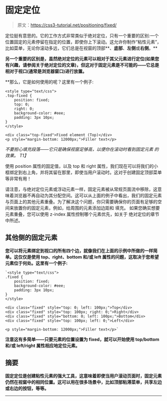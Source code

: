 # 固定定位

> 原文：<https://css3-tutorial.net/positioning/fixed/>

定位挺有意思的。它的工作方式非常类似于绝对定位，只有一个重要的区别:一个位置固定的元素停留在指定的位置，即使你上下滚动。这允许你制作“粘性元素”，比如菜单，无论你滚动多远，它们总是在视窗的顶部**、**底部**、**左侧**或**右侧**。**

**另一个重要的区别是，虽然绝对定位的元素可以相对于其父元素进行定位(如果您有兴趣，请参阅关于绝对定位的文章)，但这对于固定元素是不可能的——它总是相对于视口(通常是浏览器窗口)进行放置。**

 **那么，它是如何使用的呢？这里有一个例子:

```
<style type="text/css">
.top-fixed {
	position: fixed;
	top: 0;
	right: 0;
	background-color: #eee;
	padding: 3px 10px;
}
</style>

<div class="top-fixed">Fixed element (Top)</div>
<p style="margin-bottom: 12000px;">Filler text</p>
```

*不要担心填充段落——它只是确保视窗足够高，以便你在滚动时看到固定元素 的效果。 T1】*

使用 position 属性的固定值，以及 top 和 right 属性，我们现在可以将我们的小框绑定到右上角，并将其留在那里，即使当用户滚动时。这对于创建固定顶部菜单等非常有用！

<input type="hidden" name="IL_IN_ARTICLE">

请注意，与绝对定位元素或浮动元素一样，固定元素被从常规页面流中移除，这意味着浏览器不再自动为其分配空间。这可以从上面的例子中看出，我们的固定元素与页面上的其他元素重叠。为了解决这个问题，你只需要确保你的页面有足够的空间来放置你的固定元素，例如，给周围的元素添加边距和 填充。 如果您确实想要元素重叠，您可以使用 z-index 属性控制哪个元素优先，如关于 绝对定位的章节中所述。

## **其他侧的固定元素**

**您可以将元素绑定到视口的所有四个边，就像我们在上面的示例中所做的一样简单。这仅仅是使用 top、right、bottom 和/或 left 属性的问题，这取决于您希望元素位于何处。这里有一个例子:**

```
`<style type="text/css">
.fixed {
	position: fixed;
	background-color: #eee;
	padding: 3px 10px;
}
</style>

<div class="fixed" style="top: 0; left: 100px;">Top</div>
<div class="fixed" style="top: 100px; right: 0;">Right</div>
<div class="fixed" style="bottom: 0; left: 100px;">Bottom</div>
<div class="fixed" style="top: 100px; left: 0;">Left</div>

<p style="margin-bottom: 12000px;">Filler text</p>`
```

**注意这有多简单——只要元素的位置设置为 fixed，就可以开始使用 top/bottom 和/或 left/right 属性相应地定位元素。**

## **摘要**

**固定定位是创建粘性元素的强大工具，这意味着即使当用户滚动页面时，固定元素仍然在视窗中的相同位置。这可以用在很多场景中，比如顶部粘滞菜单，共享左边或右边的按钮，等等。**

 *** * *****